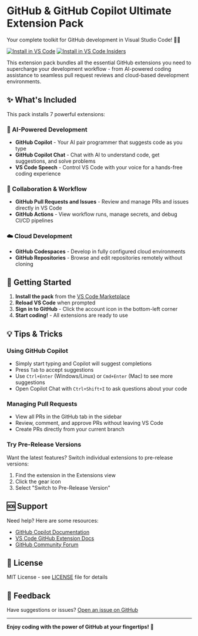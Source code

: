 # GitHub & GitHub Copilot Ultimate Extension Pack

Your complete toolkit for GitHub development in Visual Studio Code! 🚀✨

[![Install in VS Code](https://img.shields.io/badge/VS%20Code-Install-0098FF?logo=visualstudiocode&logoColor=white)](https://marketplace.visualstudio.com/items?itemName=vs-publisher-473885.github-copilot-ultimate-extension-pack)
[![Install in VS Code Insiders](https://img.shields.io/badge/VS%20Code%20Insiders-Install-24bfa5?logo=visualstudiocode&logoColor=white)](https://marketplace.visualstudio.com/items?itemName=vs-publisher-473885.github-copilot-ultimate-extension-pack)

This extension pack bundles all the essential GitHub extensions you need to supercharge your development workflow - from AI-powered coding assistance to seamless pull request reviews and cloud-based development environments.

## ✨ What's Included

This pack installs 7 powerful extensions:

### 🤖 AI-Powered Development
- **GitHub Copilot** - Your AI pair programmer that suggests code as you type
- **GitHub Copilot Chat** - Chat with AI to understand code, get suggestions, and solve problems
- **VS Code Speech** - Control VS Code with your voice for a hands-free coding experience

### 🔄 Collaboration & Workflow
- **GitHub Pull Requests and Issues** - Review and manage PRs and issues directly in VS Code
- **GitHub Actions** - View workflow runs, manage secrets, and debug CI/CD pipelines

### ☁️ Cloud Development
- **GitHub Codespaces** - Develop in fully configured cloud environments
- **GitHub Repositories** - Browse and edit repositories remotely without cloning

## 🚀 Getting Started

1. **Install the pack** from the [VS Code Marketplace](https://marketplace.visualstudio.com/items?itemName=vs-publisher-473885.github-copilot-ultimate-extension-pack)
2. **Reload VS Code** when prompted
3. **Sign in to GitHub** - Click the account icon in the bottom-left corner
4. **Start coding!** - All extensions are ready to use

## 💡 Tips & Tricks

### Using GitHub Copilot
- Simply start typing and Copilot will suggest completions
- Press `Tab` to accept suggestions
- Use `Ctrl+Enter` (Windows/Linux) or `Cmd+Enter` (Mac) to see more suggestions
- Open Copilot Chat with `Ctrl+Shift+I` to ask questions about your code

### Managing Pull Requests
- View all PRs in the GitHub tab in the sidebar
- Review, comment, and approve PRs without leaving VS Code
- Create PRs directly from your current branch

### Try Pre-Release Versions
Want the latest features? Switch individual extensions to pre-release versions:
1. Find the extension in the Extensions view
2. Click the gear icon
3. Select "Switch to Pre-Release Version"

## 🆘 Support

Need help? Here are some resources:
- [GitHub Copilot Documentation](https://docs.github.com/copilot)
- [VS Code GitHub Extension Docs](https://code.visualstudio.com/docs/sourcecontrol/github)
- [GitHub Community Forum](https://github.com/community)

## 📝 License

MIT License - see [LICENSE](LICENSE) file for details

## 🙏 Feedback

Have suggestions or issues? [Open an issue on GitHub](https://github.com/jamesmontemagno/copilot-extension-pack/issues)

---

**Enjoy coding with the power of GitHub at your fingertips!** 🎉
